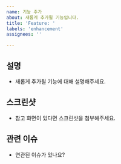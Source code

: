 ```yaml
---
name: 기능 추가
about: 새롭게 추가될 기능입니다.
title: 'Feature: '
labels: 'enhancement'
assignees: ''

---
```


## 설명

- 새롭게 추가될 기능에 대해 설명해주세요.

## 스크린샷

- 참고 화면이 있다면 스크린샷을 첨부해주세요.

## 관련 이슈

- 연관된 이슈가 있나요?
